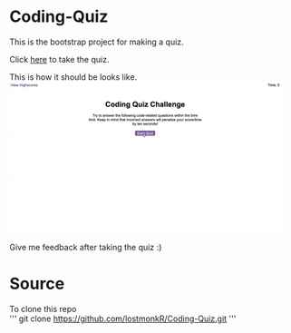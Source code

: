 # Coding-Quiz

This is the bootstrap project for making a quiz.

Click [here](https://lostmonkr.github.io/Coding-Quiz/ ) to take the quiz.


This is how it should be looks like.
![This](./Assets/04-web-apis-homework-demo.gif) 

Give me feedback after taking the quiz :)

# Source 

To clone this repo  
''' 
git clone https://github.com/lostmonkR/Coding-Quiz.git
'''